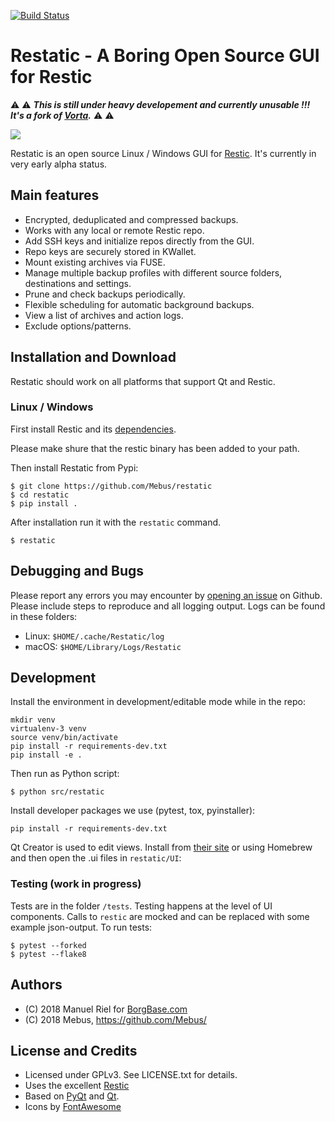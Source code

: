 [![Build Status](https://travis-ci.org/Mebus/restatic.svg?branch=master)](https://travis-ci.org/Mebus/restatic)

# Restatic - A Boring Open Source GUI for Restic

:warning: :warning: ***This is still under heavy developement and currently unusable !!! It's a fork of [Vorta](https://github.com/borgbase/vorta).*** :warning: :warning:

![](https://i.imgur.com/T5lly19.png)

Restatic is an open source Linux / Windows GUI for [Restic](https://restic.net). It's currently in very early alpha status. 

## Main features

- Encrypted, deduplicated and compressed backups.
- Works with any local or remote Restic repo. 
- Add SSH keys and initialize repos directly from the GUI.
- Repo keys are securely stored in KWallet.
- Mount existing archives via FUSE.
- Manage multiple backup profiles with different source folders, destinations and settings.
- Prune and check backups periodically.
- Flexible scheduling for automatic background backups.
- View a list of archives and action logs.
- Exclude options/patterns.

## Installation and Download
Restatic should work on all platforms that support Qt and Restic. 

### Linux / Windows
First install Restic and its [dependencies](https://restic.net/).

Please make shure that the restic binary has been added to your path.

Then install Restatic from Pypi:

```
$ git clone https://github.com/Mebus/restatic
$ cd restatic
$ pip install .
```

After installation run it with the `restatic` command.
```
$ restatic
```

## Debugging and Bugs
Please report any errors you may encounter by [opening an issue](https://github.com/Mebus/restatic/issues) on Github. Please include steps to reproduce and all logging output. Logs can be found in these folders:

- Linux: `$HOME/.cache/Restatic/log`
- macOS: `$HOME/Library/Logs/Restatic`

## Development

Install the environment in development/editable mode while in the repo:

```
mkdir venv
virtualenv-3 venv
source venv/bin/activate
pip install -r requirements-dev.txt
pip install -e .
```

Then run as Python script:
```
$ python src/restatic
```

Install developer packages we use (pytest, tox, pyinstaller):
```
pip install -r requirements-dev.txt
```

Qt Creator is used to edit views. Install from [their site](https://www.qt.io/download) or using Homebrew and then open the .ui files in `restatic/UI`:

### Testing (work in progress)

Tests are in the folder `/tests`. Testing happens at the level of UI components. Calls to `restic` are mocked and can be replaced with some example json-output. To run tests:
```
$ pytest --forked
$ pytest --flake8
```

## Authors
 - (C) 2018 Manuel Riel for [BorgBase.com](https://www.borgbase.com)
 - (C) 2018 Mebus, https://github.com/Mebus/

## License and Credits
- Licensed under GPLv3. See LICENSE.txt for details.
- Uses the excellent [Restic](https://restic.net/)
- Based on [PyQt](https://riverbankcomputing.com/software/pyqt/intro) and [Qt](https://www.qt.io).
- Icons by [FontAwesome](https://fontawesome.com)
